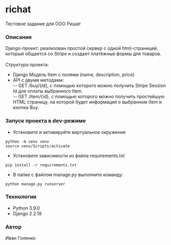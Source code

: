 # richat
Тестовое задание для ООО Ришат

### Описание
Django-проект: реализован простой сервер с одной html-страницей, который общается со Stripe и создает платёжные формы для товаров. 
\
\
Структура проекта:
- Django Модель Item с полями (name, description, price)
- API с двумя методами:\
-- GET /buy/{id}, c помощью которого можно получить Stripe Session Id для оплаты выбранного Item.\
-- GET /item/{id}, c помощью которого можно получить простейшую HTML страницу, на которой будет информация о выбранном Item и кнопка Buy.

### Запуск проекта в dev-режиме
- Установите и активируйте виртуальное окружение
```
python -m venv venv
source venv/Scripts/activate
```
- Установите зависимости из файла requirements.txt
```
pip install -r requirements.txt
``` 
- В папке с файлом manage.py выполните команду:
```
python manage.py runserver
```
### Технологии
- Python 3.9.0
- Django 2.2.19

### Автор
Иван Голенко
